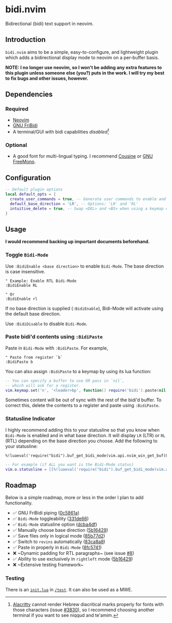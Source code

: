 # bidi.nvim

Bidirectional (bidi) text support in neovim.

## Introduction

`bidi.nvim` aims to be a simple, easy-to-configure, and lightweight
plugin which adds a bidirectional display mode to neovim
on a per-buffer basis.

**NOTE:
I no longer use neovim,
so I won't be adding any extra features to this plugin
unless someone else (you?) puts in the work.
I will try my best to fix bugs and other issues, however.**

## Dependencies

### Required

- [Neovim](https://neovim.io)
- [GNU FriBidi](https://github.com/fribidi/fribidi)
- A terminal/GUI with bidi capabilities *disabled*[^alacritty]

[^alacritty]: [Alacritty](https://github.com/alacritty/alacritty)
  cannot render Hebrew diacritical marks properly
  for fonts with those characters (issue [#3830](https://github.com/alacritty/alacritty/issues/3830)),
  so I recommend choosing another terminal if you want
  to see niqqud and te'amim.

### Optional

- A good font for multi-lingual typing.
  I recommend [Cousine](https://fonts.google.com/specimen/Cousine)
  or [GNU FreeMono](https://www.gnu.org/software/freefont/).

## Configuration

```lua
-- Default plugin options
local default_opts = {
  create_user_commands = true, -- Generate user commands to enable and disable bidi-mode
  default_base_direction = 'LR', -- Options: 'LR' and 'RL'
  intuitive_delete = true, -- Swap <DEL> and <BS> when using a keymap contra base direction
}
```

## Usage

**I would recommend backing up important documents beforehand.**

### Toggle `Bidi-Mode`

Use `:BidiEnable <base direction>` to enable `Bidi-Mode`.
The base direction is case insensitive.

```vim
" Example: Enable RTL Bidi-Mode
:BidiEnable RL

" Or
:BidiEnable rl
```

If no base direction is supplied (`:BidiEnable`),
Bidi-Mode will activate using the default base direction.

Use `:BidiDisable` to disable `Bidi-Mode`.

### Paste bidi'd contents using `:BidiPaste`

Paste in `Bidi-Mode` with `:BidiPaste`.
For example,

```vim
" Paste from register `b`
:BidiPaste b
```

You can also assign `:BidiPaste` to a keymap by using its lua function:

```lua
-- You can specify a buffer to use OR pass in `nil`,
-- which will ask for a register.
vim.keymap.set('n', '<leader>bp', function() require('bidi').paste(nil), {})
```

Sometimes content will be out of sync with the rest of the bidi'd buffer.
To correct this,
delete the contents to a register and paste using `:BidiPaste`.

### Statusline Indicator

I highly recommend adding this to your statusline
so that you know when `Bidi-Mode` is enabled and in what base direction.
It will display `LR` (LTR) or `RL` (RTL)
depending on the base direction you choose.
Add the following to your statusline:

```vim
%!luaeval('require("bidi").buf_get_bidi_mode(vim.api.nvim_win_get_buf(0))')
```

```lua
-- For example (if ALL you want is the Bidi-Mode status)
vim.o.statusline = [[%!luaeval('require("bidi").buf_get_bidi_mode(vim.api.nvim_win_get_buf(0))')]]
```

## Roadmap

Below is a simple roadmap,
more or less in the order I plan to add functionality.

- :white_check_mark: GNU FriBidi piping ([0c5861a](https://github.com/mcookly/bidi.nvim/commit/0c5861ace3e6e807c5ce8300f63572d50318c154))
- :white_check_mark: `Bidi-Mode` toggleability ([331de66](https://github.com/mcookly/bidi.nvim/commit/331de66c19937c85c7f704b5f7e836a4d356d0ca))
- :white_check_mark: `Bidi-Mode` statusline option ([dcba4df](https://github.com/mcookly/bidi.nvim/commit/dcba4dfb430d04da0140cef4ccd391eab1e8c057))
- :white_check_mark: Manually choose base direction ([5b16429](https://github.com/mcookly/bidi.nvim/commit/5b16429101d09a8f5e3bfb4da8e6ca67672a4ec3))
- :white_check_mark: Save files only in logical mode ([85b77d2](https://github.com/mcookly/bidi.nvim/commit/85b77d2293e6d30f3f3462489d47c3dfa7c868a3))
- :white_check_mark: Switch to `revins` automatically ([83ca8a8](https://github.com/mcookly/bidi.nvim/commit/83ca8a8de1995fa70413b5e771f9decc5e4054b7))
- :white_check_mark: Paste in properly in `Bidi-Mode` ([8fc5741](https://github.com/mcookly/bidi.nvim/commit/8fc5741f3015f2e7d9510426e52273044223afe0))
- :x: ~Dynamic padding for RTL paragraphs~ (see issue [#8](https://github.com/mcookly/bidi.nvim/issues/8))
- :white_check_mark: Ability to use exclusively in `rightleft` mode ([5b16429](https://github.com/mcookly/bidi.nvim/commit/5b16429101d09a8f5e3bfb4da8e6ca67672a4ec3))
- :x: ~Extensive testing framework~

### Testing

There is an [`init.lua`](/test/init.test.lua) in [`/test`](/test).
It can also be used as a MWE.
